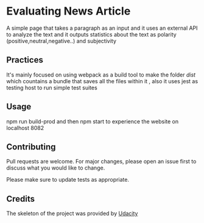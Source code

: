 # Evaluating News Article
A simple page that takes a paragraph as an input and it uses an external API to analyze the text and it outputs statistics about 
the text as polarity (positive,neutral,negative..) and subjectivity
## Practices
It's mainly focused on using webpack as a build tool to make the folder *dist* which countains a bundle that saves all the files 
within it , also it uses jest as testing host to run simple test suites
## Usage
npm run build-prod and then npm start to experience the website on localhost 8082
## Contributing
Pull requests are welcome. For major changes, please open an issue first to discuss what you would like to change.

Please make sure to update tests as appropriate.
## Credits
The skeleton of the project was provided by [Udacity](https://www.udacity.com/nanodegree?utm_source=gsem_brand&utm_medium=ads_r&utm_campaign=8826748955_c&utm_term=89655846700&utm_keyword=udacity_e&gclid=CjwKCAjwi_b3BRAGEiwAemPNU3MUSlKSGn194A-WxYBEEsU9WSNgcYFZhHUtGm5UAKJW_JX0shJHhBoCsKQQAvD_BwE)
